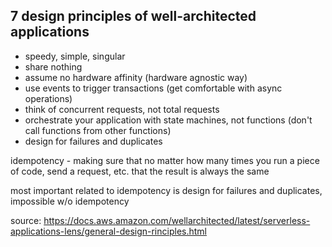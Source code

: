7 design principles of well-architected applications
-------------
- speedy, simple, singular
- share nothing
- assume no hardware affinity (hardware agnostic way)
- use events to trigger transactions (get comfortable with async operations)
- think of concurrent requests, not total requests
- orchestrate your application with state machines, not functions (don't call functions from other functions)
- design for failures and duplicates

idempotency - making sure that no matter how many times you run a piece of code, send a request, etc. that the result is always the same 

most important related to idempotency is design for failures and duplicates, impossible w/o idempotency

source:
https://docs.aws.amazon.com/wellarchitected/latest/serverless-applications-lens/general-design-rinciples.html
